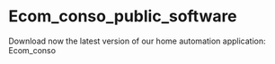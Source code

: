 # Ecom_conso_public_software
Download now the latest version of our home automation application: Ecom_conso
